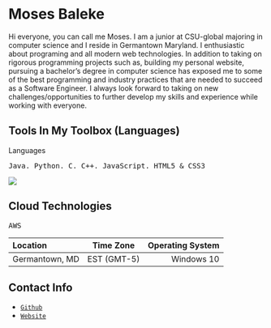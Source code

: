 # Moses Baleke
Hi everyone, you can call me Moses. I am a junior at CSU-global majoring in computer science 
and I reside in Germantown Maryland. I enthusiastic about programing and all modern web technologies. 
In addition to taking on rigorous programming projects such as, building my personal website, pursuing 
a bachelor’s degree in computer science has exposed me to some of the best programming and  industry 
practices that are needed to succeed as a Software Engineer. I always look forward to taking on new 
challenges/opportunities to further develop my skills and experience while working with everyone.

## Tools In My Toolbox (Languages)
Languages
<pre>Java. Python. C. C++. JavaScript. HTML5 & CSS3 </pre>
  
![](https://blog.ustacky.com/wp-content/uploads/2021/10/top-programming-languages-and-their-uses-1.jpg)

## Cloud Technologies

<pre>AWS </pre>

| Location      | Time Zone | Operating System |
| :---        |    :----:   |          ---: |
| Germantown, MD      | EST (GMT-5)       | Windows 10   |

## Contact Info
 * [`Github`](https://github.com/MosesBaleke)
 * [`Website`](https://mos-port.com/)
